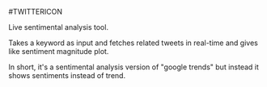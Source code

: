 #TWITTERICON

Live sentimental analysis tool.

Takes a keyword as input and fetches related tweets in real-time and gives like sentiment magnitude plot.

In short, it's a sentimental analysis version of "google trends" but instead it shows sentiments instead of trend.

